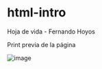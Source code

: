 # html-intro

Hoja de vida - Fernando Hoyos

Print previa de la página

![image](https://user-images.githubusercontent.com/108826210/235752481-d79d7622-c20b-42b1-bd88-13ae349a32a2.png)

